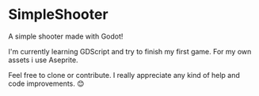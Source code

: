 # SimpleShooter

A simple shooter made with Godot!

I'm currently learning GDScript and try to finish my first game.
For my own assets i use Aseprite.

Feel free to clone or contribute. I really appreciate any kind of help and code improvements. 😊